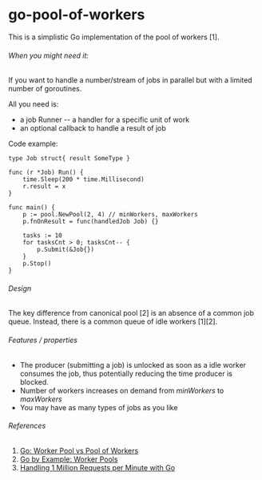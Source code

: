# go-pool-of-workers

This is a simplistic Go implementation of the pool of workers [1].

###### When you might need it:
If you want to handle a number/stream of jobs in parallel but with a limited number of goroutines.

All you need is:
 * a job Runner -- a handler for a specific unit of work
 * an optional callback to handle a result of job 

Code example:

    type Job struct{ result SomeType }
    
    func (r *Job) Run() {
        time.Sleep(200 * time.Millisecond)
        r.result = x
    }
    
    func main() {
        p := pool.NewPool(2, 4) // minWorkers, maxWorkers
        p.fnOnResult = func(handledJob Job) {}

        tasks := 10
        for tasksCnt > 0; tasksCnt-- {
            p.Submit(&Job{})
        }
        p.Stop()
    }


###### Design
The key difference from canonical pool [2] is an absence of a common job queue.
Instead, there is a common queue of idle workers [1][2]. 


###### Features / properties

* The producer (submitting a job) is unlocked as soon as a idle worker consumes the job, thus potentially reducing the time producer is blocked.
* Number of workers increases on demand from *minWorkers* to *maxWorkers*  
* You may have as many types of jobs as you like


###### References
1. [Go: Worker Pool vs Pool of Workers](https://medium.com/@hau12a1/go-worker-pool-vs-pool-of-workers-b7c0598b4a67)
2. [Go by Example: Worker Pools](https://gobyexample.com/worker-pools)
3. [Handling 1 Million Requests per Minute with Go](http://marcio.io/2015/07/handling-1-million-requests-per-minute-with-golang/)

